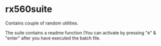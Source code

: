 # rx560suite
Contains couple of random utilities.

The suite contains a readme function 
(You can activate by pressing "e" & "enter" after you have executed the batch file.
